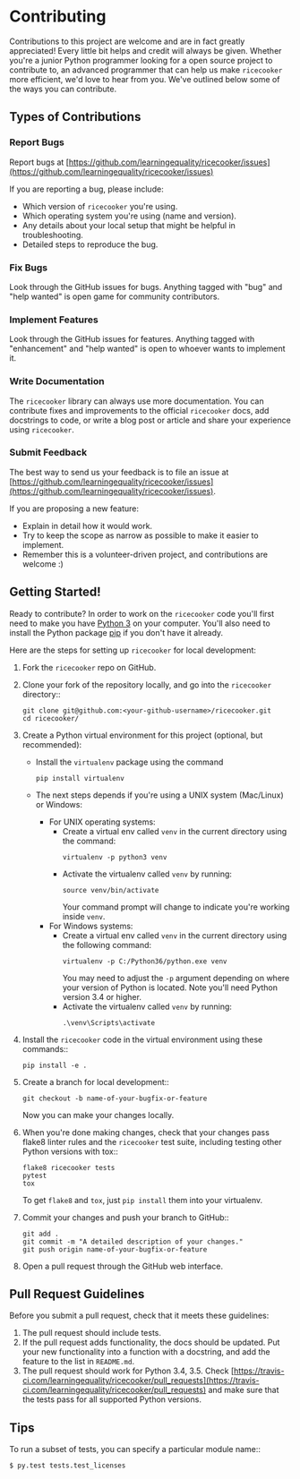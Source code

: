# Contributing

Contributions to this project are welcome and are in fact greatly appreciated!
Every little bit helps and credit will always be given. Whether you're a junior
Python programmer looking for a open source project to contribute to, an advanced
programmer that can help us make `ricecooker` more efficient, we'd love to hear
from you. We've outlined below some of the ways you can contribute.

## Types of Contributions

### Report Bugs

Report bugs at [https://github.com/learningequality/ricecooker/issues](https://github.com/learningequality/ricecooker/issues)

If you are reporting a bug, please include:

* Which version of `ricecooker` you're using.
* Which operating system you're using (name and version).
* Any details about your local setup that might be helpful in troubleshooting.
* Detailed steps to reproduce the bug.

### Fix Bugs

Look through the GitHub issues for bugs. Anything tagged with "bug"
and "help wanted" is open game for community contributors.

### Implement Features

Look through the GitHub issues for features. Anything tagged with "enhancement"
and "help wanted" is open to whoever wants to implement it.

### Write Documentation

The `ricecooker` library can always use more documentation. You can contribute
fixes and improvements to the official `ricecooker` docs, add docstrings to code,
or write a blog post or article and share your experience using `ricecooker`.

### Submit Feedback

The best way to send us your feedback is to file an issue at
[https://github.com/learningequality/ricecooker/issues](https://github.com/learningequality/ricecooker/issues).

If you are proposing a new feature:

* Explain in detail how it would work.
* Try to keep the scope as narrow as possible to make it easier to implement.
* Remember this is a volunteer-driven project, and contributions are welcome :)

## Getting Started!

Ready to contribute? In order to work on the `ricecooker` code you'll first need
to make you have [Python 3](https://www.python.org/downloads/) on your computer.
You'll also need to install the Python package [pip](https://pypi.python.org/pypi/pip)
if you don't have it already.

Here are the steps for setting up `ricecooker` for local development:

1. Fork the `ricecooker` repo on GitHub.
2. Clone your fork of the repository locally, and go into the `ricecooker` directory::

    ```
    git clone git@github.com:<your-github-username>/ricecooker.git
    cd ricecooker/
    ```

3. Create a Python virtual environment for this project (optional, but recommended):

   * Install the `virtualenv` package using the command 
     ```
     pip install virtualenv
     ```

   * The next steps depends if you're using a UNIX system (Mac/Linux) or Windows:
      * For UNIX operating systems:
         * Create a virtual env called `venv` in the current directory using the
           command: 
           ```
           virtualenv -p python3 venv
           ```
         * Activate the virtualenv called `venv` by running: 
           ```
           source venv/bin/activate
           ```
           Your command prompt will change to indicate you're working inside `venv`.
      * For Windows systems:
         * Create a virtual env called `venv` in the current directory using the
           following command: 
           ```
           virtualenv -p C:/Python36/python.exe venv
           ```
           You may need to adjust the `-p` argument depending on where your version
           of Python is located. Note you'll need Python version 3.4 or higher.
         * Activate the virtualenv called `venv` by running: 
           ```
           .\venv\Scripts\activate
           ```

4. Install the `ricecooker` code in the virtual environment using these commands::

    ```
    pip install -e .
    ```


5. Create a branch for local development::

    ```
    git checkout -b name-of-your-bugfix-or-feature
    ```

   Now you can make your changes locally.


6. When you're done making changes, check that your changes pass flake8 linter rules
   and the `ricecooker` test suite, including testing other Python versions with tox::

    ```
    flake8 ricecooker tests
    pytest
    tox
    ```

   To get `flake8` and `tox`, just `pip install` them into your virtualenv.


7. Commit your changes and push your branch to GitHub::

    ```
    git add .
    git commit -m "A detailed description of your changes."
    git push origin name-of-your-bugfix-or-feature
    ```


8. Open a pull request through the GitHub web interface.

## Pull Request Guidelines

Before you submit a pull request, check that it meets these guidelines:

1. The pull request should include tests.
2. If the pull request adds functionality, the docs should be updated. Put
   your new functionality into a function with a docstring, and add the
   feature to the list in `README.md`.
3. The pull request should work for Python 3.4, 3.5. Check
   [https://travis-ci.com/learningequality/ricecooker/pull_requests](https://travis-ci.com/learningequality/ricecooker/pull_requests)
   and make sure that the tests pass for all supported Python versions.

## Tips

To run a subset of tests, you can specify a particular module name::

```
$ py.test tests.test_licenses
```
